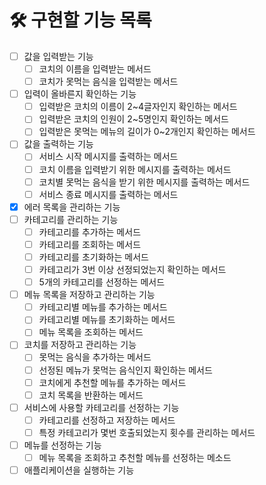 # 🛠 구현할 기능 목록
* [ ] 값을 입력받는 기능
  * [ ] 코치의 이름을 입력받는 메서드
  * [ ] 코치가 못먹는 음식을 입력받는 메서드
* [ ] 입력이 올바른지 확인하는 기능
  * [ ] 입력받은 코치의 이름이 2~4글자인지 확인하는 메서드
  * [ ] 입력받은 코치의 인원이 2~5명인지 확인하는 메서드 
  * [ ] 입력받은 못먹는 메뉴의 길이가 0~2개인지 확인하는 메서드
* [ ] 값을 출력하는 기능
  * [ ] 서비스 시작 메시지를 출력하는 메서드
  * [ ] 코치 이름을 입력받기 위한 메시지를 출력하는 메서드
  * [ ] 코치별 못먹는 음식을 받기 위한 메시지를 출력하는 메서드
  * [ ] 서비스 종료 메시지를 출력하는 메서드
* [x] 에러 목록을 관리하는 기능
* [ ] 카테고리를 관리하는 기능
  * [ ] 카테고리를 추가하는 메서드
  * [ ] 카테고리를 조회하는 메서드
  * [ ] 카테고리를 초기화하는 메서드
  * [ ] 카테고리가 3번 이상 선정되었는지 확인하는 메서드 
  * [ ] 5개의 카테고리를 선정하는 메서드
* [ ] 메뉴 목록을 저장하고 관리하는 기능
  * [ ] 카테고리별 메뉴를 추가하는 메서드
  * [ ] 카테고리별 메뉴를 초기화하는 메서드
  * [ ] 메뉴 목록을 조회하는 메서드
* [ ] 코치를 저장하고 관리하는 기능
  * [ ] 못먹는 음식을 추가하는 메서드
  * [ ] 선정된 메뉴가 못먹는 음식인지 확인하는 메서드
  * [ ] 코치에게 추천할 메뉴를 추가하는 메서드 
  * [ ] 코치 목록을 반환하는 메서드 
* [ ] 서비스에 사용할 카테고리를 선정하는 기능
  * [ ] 카테고리를 선정하고 저장하는 메서드
  * [ ] 특정 카테고리가 몇번 호출되었는지 횟수를 관리하는 메서드
* [ ] 메뉴를 선정하는 기능
  * [ ] 메뉴 목록을 조회하고 추천할 메뉴를 선정하는 메소드
* [ ] 애플리케이션을 실행하는 기능
